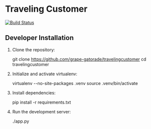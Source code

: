 # Traveling Customer

[![Build Status](https://travis-ci.org/grape-gatorade/travelingcustomer.svg?branch=master)](https://travis-ci.org/grape-gatorade/travelingcustomer)

## Developer Installation

1. Clone the repository:


    git clone https://github.com/grape-gatorade/travelingcustomer
    cd travelingcustomer


2. Initialize and activate virtualenv:


    virtualenv --no-site-packages .venv
    source .venv/bin/activate


3. Install dependencies:


    pip install -r requirements.txt


4. Run the development server:


    ./app.py


